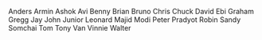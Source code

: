 Anders
Armin
Ashok
Avi
Benny
Brian
Bruno
Chris
Chuck
David
Ebi
Graham
Gregg
Jay
John
Junior
Leonard
Majid
Modi
Peter
Pradyot
Robin
Sandy
Somchai
Tom
Tony
Van
Vinnie
Walter
